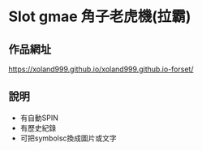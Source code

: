 # Slot gmae 角子老虎機(拉霸)

## 作品網址
https://xoland999.github.io/xoland999.github.io-forset/

## 說明
 * 有自動SPIN
 * 有歷史紀錄
 * 可把symbolsc換成圖片或文字

